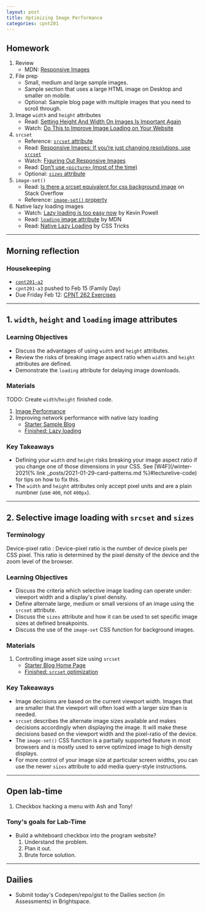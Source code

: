 ```yaml
---
layout: post
title: Optimizing Image Performance 
categories: cpnt201
---
```


## Homework
1. Review
    - MDN: [Responsive Images](https://developer.mozilla.org/en-US/docs/Learn/HTML/Multimedia_and_embedding/Responsive_images)
2. File prep
    - Small, medium and large sample images.
    - Sample section that uses a large HTML image on Desktop and smaller on mobile.
    - Optional: Sample blog page with multiple images that you need to scroll through.
3. Image `width` and `height` attributes
    - Read: [Setting Height And Width On Images Is Important Again](https://www.smashingmagazine.com/2020/03/setting-height-width-images-important-again/)
    - Watch: [Do This to Improve Image Loading on Your Website](https://youtu.be/4-d_SoCHeWE)
4. `srcset`
    - Reference: [`srcset` attribute](https://developer.mozilla.org/en-US/docs/Web/HTML/Element/img#attr-srcset)
    - Read: [Responsive Images: If you’re just changing resolutions, use `srcset`](https://css-tricks.com/responsive-images-youre-just-changing-resolutions-use-srcset/)
    - Watch: [Figuring Out Responsive Images](https://css-tricks.com/video-screencasts/133-figuring-responsive-images/)
    - Read: [Don’t use `<picture>` (most of the time)](https://cloudfour.com/thinks/dont-use-picture-most-of-the-time/)
    - Optional: [`sizes` attribute](https://developer.mozilla.org/en-US/docs/Web/HTML/Element/img#attr-sizes)
5. `image-set()`
    - Read: [Is there a srcset equivalent for css background image](https://stackoverflow.com/questions/26801745/is-there-a-srcset-equivalent-for-css-background-image) on Stack Overflow
    - Reference: [`image-set()` property](https://developer.mozilla.org/en-US/docs/Web/CSS/image-set())
6. Native lazy loading images
    - Watch: [Lazy loading is too easy now](https://youtu.be/AActXSWxsRo) by Kevin Powell
    - Read: [`loading` image attribute](https://developer.mozilla.org/en-US/docs/Web/Performance/Lazy_loading#Images_and_iframes) by MDN
    - Read: [Native Lazy Loading](https://css-tricks.com/native-lazy-loading/) by CSS Tricks

---

## Morning reflection
### Housekeeping
- [`cpnt201-a2`](https://github.com/sait-wbdv/assessments/tree/master/cpnt201/assignment-2)
- `cpnt201-a3` pushed to Feb 15 (Family Day)
- Due Friday Feb 12: [CPNT 262 Exercises](https://github.com/sait-wbdv/assessments/tree/master/cpnt262/exercises)

---

## 1. `width`, `height` and `loading` image attributes
### Learning Objectives 
- Discuss the advantages of using `width` and `height` attributes.
- Review the risks of breaking image aspect ratio when `width` and `height` attributes are defined.
- Demonstrate the `loading` attribute for delaying image downloads.

### Materials
TODO: Create `width`/`height` finished code.

1. [Image Performance](https://github.com/sait-wbdv/sample-code/tree/master/frontend/image-performance)
2. Improving network performance with native lazy loading
    - [Starter Sample Blog](/sample-code/frontend/image-performance/starter)
    - [Finished: Lazy loading](/sample-code/frontend/image-performance/lazy-loading)

### Key Takeaways
- Defining your `width` _and_ `height` risks breaking your image aspect ratio if you change one of those dimensions in your CSS. See [W4F](/winter-2021{% link _posts/2021-01-29-card-patterns.md %}#lecturelive-code) for tips on how to fix this.
- The `width` and `height` attributes only accept pixel units and are a plain numbner (use `400`, not `400px`).

---

## 2. Selective image loading with `srcset` and `sizes`
### Terminology
Device-pixel ratio
: Device-pixel ratio is the number of device pixels per CSS pixel. This ratio is determined by the pixel density of the device and the zoom level of the browser.

### Learning Objectives
- Discuss the criteria which selective image loading can operate under: viewport width and a display's pixel density.
- Define alternate large, medium or small versions of an image using the `srcset` attribute.
- Discuss the `sizes` attribute and how it can be used to set specific image sizes at defined breakpoints.
- Discuss the use of the `image-set` CSS function for background images.

### Materials
1. Controlling image asset size using `srcset`
    - [Starter Blog Home Page](/sample-code/frontend/image-performance/starter)
    - [Finished: `srcset` optimization](/sample-code/frontend/image-performance/srcset)

### Key Takeaways
- Image decisions are based on the current viewport width. Images that are smaller that the viewport will often load with a larger size than is needed. 
- `srcset` describes the alternate image sizes available and makes decisions accordingly when displaying the image. It will make these decisions based on the viewport width and the pixel-ratio of the device. 
- The `image-set()` CSS function is a partially supported feature in most browsers and is mostly used to serve optimized image to high density displays. 
- For more control of your image size at particular screen widths, you can use the newer `sizes` attribute to add media query-style instructions.

---

## Open lab-time
1. Checkbox hacking a menu with Ash and Tony!

### Tony's goals for Lab-Time
- Build a whiteboard checkbox into the program website?
    1. Understand the problem.
    2. Plan it out.
    3. Brute force solution.

---

## Dailies
- Submit today's Codepen/repo/gist to the Dailies section (in Assessments) in Brightspace.